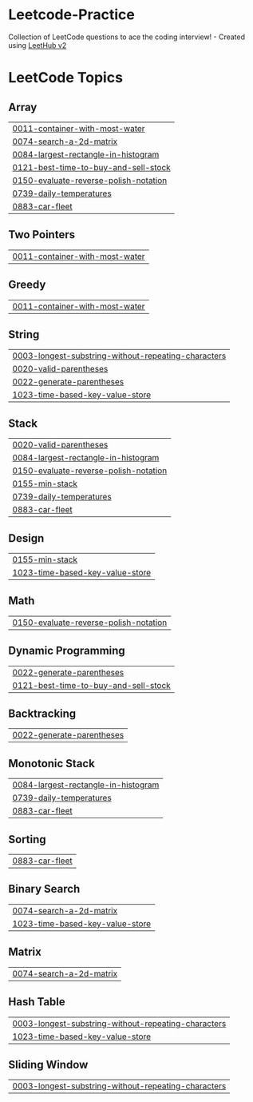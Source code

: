 # Leetcode-Practice
Collection of LeetCode questions to ace the coding interview! - Created using [LeetHub v2](https://github.com/arunbhardwaj/LeetHub-2.0)

<!---LeetCode Topics Start-->
# LeetCode Topics
## Array
|  |
| ------- |
| [0011-container-with-most-water](https://github.com/Photon3009/Leetcode-Practice/tree/master/0011-container-with-most-water) |
| [0074-search-a-2d-matrix](https://github.com/Photon3009/Leetcode-Practice/tree/master/0074-search-a-2d-matrix) |
| [0084-largest-rectangle-in-histogram](https://github.com/Photon3009/Leetcode-Practice/tree/master/0084-largest-rectangle-in-histogram) |
| [0121-best-time-to-buy-and-sell-stock](https://github.com/Photon3009/Leetcode-Practice/tree/master/0121-best-time-to-buy-and-sell-stock) |
| [0150-evaluate-reverse-polish-notation](https://github.com/Photon3009/Leetcode-Practice/tree/master/0150-evaluate-reverse-polish-notation) |
| [0739-daily-temperatures](https://github.com/Photon3009/Leetcode-Practice/tree/master/0739-daily-temperatures) |
| [0883-car-fleet](https://github.com/Photon3009/Leetcode-Practice/tree/master/0883-car-fleet) |
## Two Pointers
|  |
| ------- |
| [0011-container-with-most-water](https://github.com/Photon3009/Leetcode-Practice/tree/master/0011-container-with-most-water) |
## Greedy
|  |
| ------- |
| [0011-container-with-most-water](https://github.com/Photon3009/Leetcode-Practice/tree/master/0011-container-with-most-water) |
## String
|  |
| ------- |
| [0003-longest-substring-without-repeating-characters](https://github.com/Photon3009/Leetcode-Practice/tree/master/0003-longest-substring-without-repeating-characters) |
| [0020-valid-parentheses](https://github.com/Photon3009/Leetcode-Practice/tree/master/0020-valid-parentheses) |
| [0022-generate-parentheses](https://github.com/Photon3009/Leetcode-Practice/tree/master/0022-generate-parentheses) |
| [1023-time-based-key-value-store](https://github.com/Photon3009/Leetcode-Practice/tree/master/1023-time-based-key-value-store) |
## Stack
|  |
| ------- |
| [0020-valid-parentheses](https://github.com/Photon3009/Leetcode-Practice/tree/master/0020-valid-parentheses) |
| [0084-largest-rectangle-in-histogram](https://github.com/Photon3009/Leetcode-Practice/tree/master/0084-largest-rectangle-in-histogram) |
| [0150-evaluate-reverse-polish-notation](https://github.com/Photon3009/Leetcode-Practice/tree/master/0150-evaluate-reverse-polish-notation) |
| [0155-min-stack](https://github.com/Photon3009/Leetcode-Practice/tree/master/0155-min-stack) |
| [0739-daily-temperatures](https://github.com/Photon3009/Leetcode-Practice/tree/master/0739-daily-temperatures) |
| [0883-car-fleet](https://github.com/Photon3009/Leetcode-Practice/tree/master/0883-car-fleet) |
## Design
|  |
| ------- |
| [0155-min-stack](https://github.com/Photon3009/Leetcode-Practice/tree/master/0155-min-stack) |
| [1023-time-based-key-value-store](https://github.com/Photon3009/Leetcode-Practice/tree/master/1023-time-based-key-value-store) |
## Math
|  |
| ------- |
| [0150-evaluate-reverse-polish-notation](https://github.com/Photon3009/Leetcode-Practice/tree/master/0150-evaluate-reverse-polish-notation) |
## Dynamic Programming
|  |
| ------- |
| [0022-generate-parentheses](https://github.com/Photon3009/Leetcode-Practice/tree/master/0022-generate-parentheses) |
| [0121-best-time-to-buy-and-sell-stock](https://github.com/Photon3009/Leetcode-Practice/tree/master/0121-best-time-to-buy-and-sell-stock) |
## Backtracking
|  |
| ------- |
| [0022-generate-parentheses](https://github.com/Photon3009/Leetcode-Practice/tree/master/0022-generate-parentheses) |
## Monotonic Stack
|  |
| ------- |
| [0084-largest-rectangle-in-histogram](https://github.com/Photon3009/Leetcode-Practice/tree/master/0084-largest-rectangle-in-histogram) |
| [0739-daily-temperatures](https://github.com/Photon3009/Leetcode-Practice/tree/master/0739-daily-temperatures) |
| [0883-car-fleet](https://github.com/Photon3009/Leetcode-Practice/tree/master/0883-car-fleet) |
## Sorting
|  |
| ------- |
| [0883-car-fleet](https://github.com/Photon3009/Leetcode-Practice/tree/master/0883-car-fleet) |
## Binary Search
|  |
| ------- |
| [0074-search-a-2d-matrix](https://github.com/Photon3009/Leetcode-Practice/tree/master/0074-search-a-2d-matrix) |
| [1023-time-based-key-value-store](https://github.com/Photon3009/Leetcode-Practice/tree/master/1023-time-based-key-value-store) |
## Matrix
|  |
| ------- |
| [0074-search-a-2d-matrix](https://github.com/Photon3009/Leetcode-Practice/tree/master/0074-search-a-2d-matrix) |
## Hash Table
|  |
| ------- |
| [0003-longest-substring-without-repeating-characters](https://github.com/Photon3009/Leetcode-Practice/tree/master/0003-longest-substring-without-repeating-characters) |
| [1023-time-based-key-value-store](https://github.com/Photon3009/Leetcode-Practice/tree/master/1023-time-based-key-value-store) |
## Sliding Window
|  |
| ------- |
| [0003-longest-substring-without-repeating-characters](https://github.com/Photon3009/Leetcode-Practice/tree/master/0003-longest-substring-without-repeating-characters) |
<!---LeetCode Topics End-->